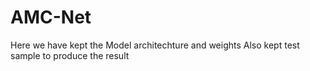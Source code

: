# AMC-Net
Here we have kept the Model architechture and weights
Also kept test sample to produce the result
